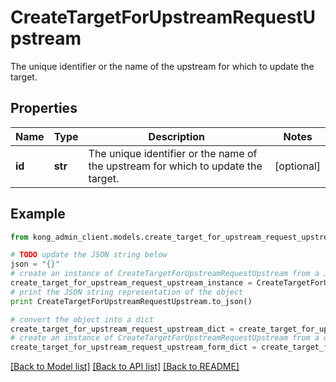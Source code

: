 # CreateTargetForUpstreamRequestUpstream

The unique identifier or the name of the upstream for which to update the target. 

## Properties

Name | Type | Description | Notes
------------ | ------------- | ------------- | -------------
**id** | **str** | The unique identifier or the name of the upstream for which to update the target. | [optional] 

## Example

```python
from kong_admin_client.models.create_target_for_upstream_request_upstream import CreateTargetForUpstreamRequestUpstream

# TODO update the JSON string below
json = "{}"
# create an instance of CreateTargetForUpstreamRequestUpstream from a JSON string
create_target_for_upstream_request_upstream_instance = CreateTargetForUpstreamRequestUpstream.from_json(json)
# print the JSON string representation of the object
print CreateTargetForUpstreamRequestUpstream.to_json()

# convert the object into a dict
create_target_for_upstream_request_upstream_dict = create_target_for_upstream_request_upstream_instance.to_dict()
# create an instance of CreateTargetForUpstreamRequestUpstream from a dict
create_target_for_upstream_request_upstream_form_dict = create_target_for_upstream_request_upstream.from_dict(create_target_for_upstream_request_upstream_dict)
```
[[Back to Model list]](../README.md#documentation-for-models) [[Back to API list]](../README.md#documentation-for-api-endpoints) [[Back to README]](../README.md)


